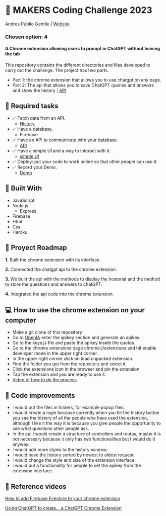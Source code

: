 # 🧠 MAKERS Coding Challenge 2023
Andres Publio Gentile | [Website](https://shrouded-waters-32984-0d9758ff8558.herokuapp.com/read/chat)

### Chosen option: 4
#### A Chrome extension allowing users to prompt in ChatGPT without leaving the tab
This repository contains the different directories and files developed to carry out the challenge. The project has two parts.
- Part 1: the chrome extension that allows you to use chargpt on any page.
- Part 2: The api that allows you to save ChatGPT queries and answers and show the history | [API](https://github.com/agentil1sp/andres-publio.git)

## 📝 Required tasks
- ✅ Fetch data from an API.
    - [History](https://shrouded-waters-32984-0d9758ff8558.herokuapp.com/read/chat)
- ✅ Have a database.
    - Firebase
- ✅ Have an API to communicate with your database.
    - [API](https://github.com/agentil1sp/andres-publio.git)
- ✅ Have a simple UI and a way to interact with it.
    - [simple UI](https://github.com/agentil1sp/makers-chrome-extension-andres-publio/blob/main/images/simple%20UI.png)
- ✅ Deploy: put your code to work online so that other people can use it. 
- ✅ Record your Demo.
    - [Demo](https://www.loom.com/share/e2eb3f94f63b4aa2aa2fb3ad8c99bc76?sid=df01ea09-da89-4b62-88f1-37675aefcc92)

## 🔨 Built With
- JavaScript
- Node.js
    - Express
- Firebase
- Html
- Css
- Heroku

## 📂 Proyect Roadmap

**1.** Built the chrome extension with its interface.

**2.** Connected the chatgpt api to the chrome extension.

**3.** We built the api with the methods to display the hostorial and the method to store the questions and answers to chatGPT.

**4.** Integrated the api code into the chrome extension.

## 💻 How to use the chrome extension on your computer
- Make a git clone of this repository
- Go to [OpenIA](https://platform.openai.com/account/api-keys) enter the apikey section and generate an apikey.
- Go to the keys.js file and paste the apikey inside the quotes.
- Go to the chrome extensions page chrome://extensions and hit enable developer mode in the upper right corner.
- In the upper right corner click on load unpacked extension.
- Find the folder you got from the repository and select it.
- Click the extensions icon in the browser and pin the extension.
- Tap the extension and you are ready to use it.
- [Video of how to do the process](https://www.loom.com/share/dda69892dd9f4c57b6d2412035efa69f?sid=953d24cd-29f9-4575-822d-2bc044cef250)

## 🤖 Code improvements
- I would put the files in folders, for example popup files.
- I would create a login because currently when you hit the history button you see the history of all the people who have used the extension, although I like it the way it is because you give people the opportunity to see what questions other people ask.
- In the api I would create a structure of controllers and routas, maybe it is not necessary because it only has two functionalities but I would do it anyway.
- I would add more styles to the history window.
- I would have the history sorted by newest to oldest request.
- I would change the style and size of the extension interface.
- I would put a functionality for people to set the apikey from the extension interface.

## 🎥 Reference videos

[How to add Firebase Firestore to your chrome extension](https://www.youtube.com/watch?v=o_tM2ORppm8)

[Using ChatGPT to create... a ChatGPT Chrome Extension](https://www.youtube.com/watch?v=i1B_R4S7xnw)







